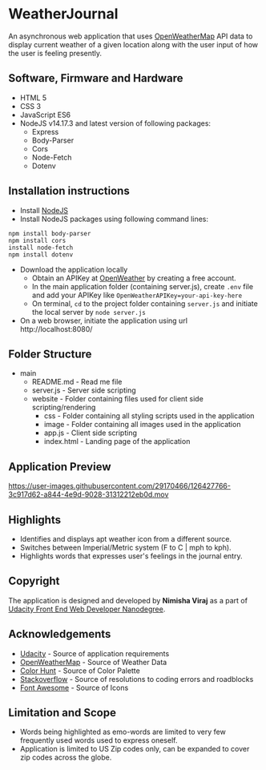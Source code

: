 # WeatherJournal
An asynchronous web application that uses [OpenWeatherMap](https://openweathermap.org/) API data to display current weather of a given location along with the user input of how the user is feeling presently.


## Software, Firmware and Hardware

* HTML 5
* CSS 3
* JavaScript ES6
* NodeJS v14.17.3 and latest version of following packages:
  * Express
  * Body-Parser
  * Cors
  * Node-Fetch
  * Dotenv


## Installation instructions

* Install [NodeJS](https://nodejs.org/)
* Install NodeJS packages using following command lines:
```npm install express
npm install body-parser
npm install cors
install node-fetch
npm install dotenv
```
* Download the application locally
  * Obtain an APIKey at [OpenWeather](https://openweathermap.org/) by creating a free account.
  * In the main application folder (containing server.js), create `.env` file and add your APIKey like 
  `OpenWeatherAPIKey=your-api-key-here`
  * On terminal, `cd` to the project folder containing `server.js` and initiate the local server by
  `node server.js`
* On a web browser, initiate the application using url http://localhost:8080/


## Folder Structure

* main
  * README.md - Read me file
  * server.js - Server side scripting
  * website - Folder containing files used for client side scripting/rendering
    * css - Folder containing all styling scripts used in the application
    * image - Folder containing all images used in the application
    * app.js - Client side scripting
    * index.html - Landing page of the application


## Application Preview

https://user-images.githubusercontent.com/29170466/126427766-3c917d62-a844-4e9d-9028-31312212eb0d.mov


## Highlights

* Identifies and displays apt weather icon from a different source.
* Switches between Imperial/Metric system (F to C | mph to kph).
* Highlights words that expresses user's feelings in the journal entry.


## Copyright

The application is designed and developed by **Nimisha Viraj** as a part of [Udacity Front End Web Developer Nanodegree](https://www.udacity.com/course/front-end-web-developer-nanodegree--nd0011).


## Acknowledgements

* [Udacity](https://udacity.com) - Source of application requirements
* [OpenWeatherMap](https://openweathermap.org/) - Source of Weather Data
* [Color Hunt](https://colorhunt.co/) - Source of Color Palette
* [Stackoverflow](https://stackoverflow.com/) - Source of resolutions to coding errors and roadblocks
* [Font Awesome](https://fontawesome.com/) - Source of Icons

## Limitation and Scope

* Words being highlighted as emo-words are limited to very few frequently used words used to express oneself.
* Application is limited to US Zip codes only, can be expanded to cover zip codes across the globe.
